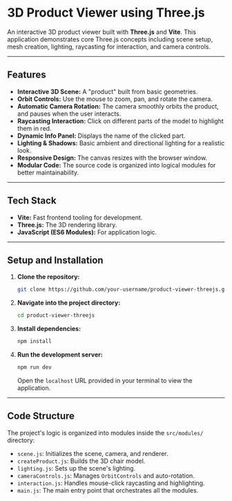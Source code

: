# 3D Product Viewer using Three.js

An interactive 3D product viewer built with **Three.js** and **Vite**. This application demonstrates core Three.js concepts including scene setup, mesh creation, lighting, raycasting for interaction, and camera controls.

---

## Features

- **Interactive 3D Scene:** A "product" built from basic geometries.
- **Orbit Controls:** Use the mouse to zoom, pan, and rotate the camera.
- **Automatic Camera Rotation:** The camera smoothly orbits the product, and pauses when the user interacts.
- **Raycasting Interaction:** Click on different parts of the model to highlight them in red.
- **Dynamic Info Panel:** Displays the name of the clicked part.
- **Lighting & Shadows:** Basic ambient and directional lighting for a realistic look.
- **Responsive Design:** The canvas resizes with the browser window.
- **Modular Code:** The source code is organized into logical modules for better maintainability.

---

## Tech Stack

- **Vite:** Fast frontend tooling for development.
- **Three.js:** The 3D rendering library.
- **JavaScript (ES6 Modules):** For application logic.

---

## Setup and Installation

1.  **Clone the repository:**

    ```bash
    git clone https://github.com/your-username/product-viewer-threejs.git
    ```

2.  **Navigate into the project directory:**

    ```bash
    cd product-viewer-threejs
    ```

3.  **Install dependencies:**

    ```bash
    npm install
    ```

4.  **Run the development server:**

    ```bash
    npm run dev
    ```

    Open the `localhost` URL provided in your terminal to view the application.

---

## Code Structure

The project's logic is organized into modules inside the `src/modules/` directory:

- `scene.js`: Initializes the scene, camera, and renderer.
- `createProduct.js`: Builds the 3D chair model.
- `lighting.js`: Sets up the scene's lighting.
- `cameraControls.js`: Manages `OrbitControls` and auto-rotation.
- `interaction.js`: Handles mouse-click raycasting and highlighting.
- `main.js`: The main entry point that orchestrates all the modules.
